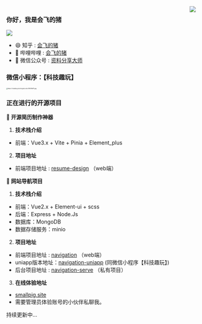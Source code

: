 <img align="right" src="https://github-readme-stats.vercel.app/api?username=hacker233&show_icons=true&icon_color=CE1D2D&text_color=718096&bg_color=ffffff&hide_title=true" />

### 你好，我是会飞的猪

![](https://visitor-badge.glitch.me/badge?page_id=hacker233.readme)

- :smile:  知乎 : [会飞的猪](https://www.zhihu.com/people/luhongquan)
- :blowfish:  哔哩哔哩 : [会飞的猪](https://space.bilibili.com/493520625)
- :bath: 微信公众号 : [资料分享大师](https://mp.weixin.qq.com/mp/profile_ext?action=home&__biz=Mzg3NDEwMzk4NA==&scene=124&uin=&key=&devicetype=Windows+10+x64&version=63030532&lang=zh_CN&a8scene=7&fontgear=2)



### 微信小程序：【科技趣玩】

<img src="https://smallpig.site/img/qrcode.35525b81.jpg" alt="https://smallpig.site/img/qrcode.35525b81.jpg" style="zoom:25%;" />



### 正在进行的开源项目

**:pushpin: 开源简历制作神器**
1. **技术栈介绍**
- 前端：Vue3.x + Vite + Pinia + Element_plus
2. **项目地址**
* 前端项目地址 : [resume-design](https://github.com/Hacker233/resume-design) （web端）


**:pushpin: 网站导航项目**
1. **技术栈介绍**
- 前端：Vue2.x + Element-ui + scss
- 后端：Express + Node.Js
- 数据库：MongoDB
- 数据存储服务：minio
2. **项目地址**
* 前端项目地址 : [navigation](https://github.com/Hacker233/navigation) （web端）
* uniapp版本地址：[navigation-uniapp](https://github.com/Hacker233/navigation-uniapp) (同微信小程序【科技趣玩】)
* 后台项目地址 : [navigation-serve](https://github.com/Hacker233/navigation-serve) （私有项目）
3. **在线体验地址**
* [smallpig.site](http://smallpig.site/)
* 需要管理员体验账号的小伙伴私聊我。

持续更新中...

